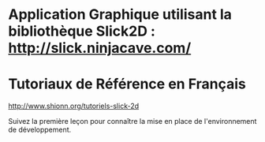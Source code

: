 # Application Graphique utilisant la bibliothèque Slick2D : http://slick.ninjacave.com/

# Tutoriaux de Référence en Français
http://www.shionn.org/tutoriels-slick-2d

Suivez la première leçon pour connaître la mise en place de l'environnement de développement.


